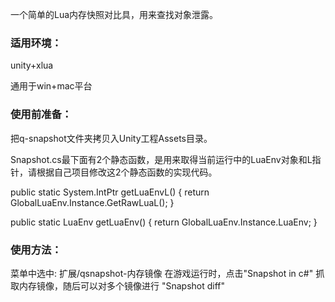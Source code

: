 一个简单的Lua内存快照对比具，用来查找对象泄露。

### 适用环境：

unity+xlua

通用于win+mac平台

### 使用前准备：

把q-snapshot文件夹拷贝入Unity工程Assets目录。

Snapshot.cs最下面有2个静态函数，是用来取得当前运行中的LuaEnv对象和L指针，请根据自己项目修改这2个静态函数的实现代码。

public static System.IntPtr getLuaEnvL() {
    return GlobalLuaEnv.Instance.GetRawLuaL();
}

public static LuaEnv getLuaEnv() {
    return GlobalLuaEnv.Instance.LuaEnv;
}



### 使用方法：

菜单中选中: 扩展/qsnapshot-内存镜像
在游戏运行时，点击"Snapshot in c#" 抓取内存镜像，随后可以对多个镜像进行 "Snapshot diff"

